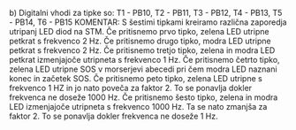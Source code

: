 b) Digitalni vhodi za tipke so: T1 - PB10, T2 - PB11, T3 - PB12, T4 - PB13, T5 - PB14, T6 - PB15 KOMENTAR: S šestimi tipkami kreiramo različna zaporedja utripanj LED diod na STM. Če pritisnemo prvo tipko, zelena LED utripne petkrat s frekvenco 2 Hz. Če pritisnemo drugo tipko, modra LED utripne petkrat s frekvenco 2 Hz. Če pritisnemo tretjo tipko, zelena in modra LED petkrat izmenjajoče utripneta s frekvenco 1 Hz. Če pritisnemo četrto tipko, zelena LED utripne SOS v morserjevi abecedi pri čem modra LED naznani konec in začetek SOS. Če pritisnemo peto tipko, zelena LED utripne s frekvenco 1 HZ in jo nato poveča za faktor 2. To se ponavlja dokler frekvenca ne doseže 1000 Hz. Če pritisnemo šesto tipko, zelena in modra LED izmenjajoče utripneta s frekvenco 1000 Hz. Ta se nato zmanjša za faktor 2. To se ponavlja dokler frekvenca ne doseže 1 Hz.
